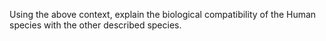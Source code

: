 Using the above context, explain the biological compatibility of the Human species with the other described species.